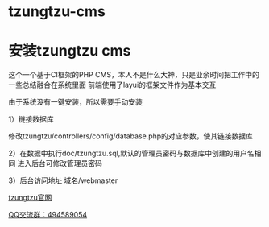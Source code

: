 # tzungtzu-cms

# 安装tzungtzu cms
这个一个基于CI框架的PHP CMS，本人不是什么大神，只是业余时间把工作中的一些总结融合在系统里面
前端使用了layui的框架文件作为基本交互

由于系统没有一键安装，所以需要手动安装

1）链接数据库

修改tzungtzu/controllers/config/database.php的对应参数，使其链接数据库

2）在数据中执行doc/tzungtzu.sql,默认的管理员密码与数据库中创建的用户名相同
进入后台可修改管理员密码

3）后台访问地址 域名/webmaster

[tzungtzu官网](www.tzungtzu.com "tzungtzu cms")

[QQ交流群：494589054](https://jq.qq.com/?_wv=1027&k=45MLLbS "QQ交流群：494589054")
